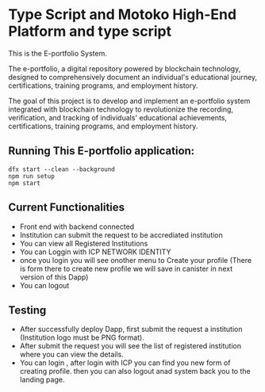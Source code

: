 # Type Script and Motoko High-End Platform and type script 

This is the E-portfolio System.

The e-portfolio, a digital repository powered by blockchain technology, designed to comprehensively document an individual's educational journey, certifications, training programs, and employment history.

The goal of this project is to develop and implement an e-portfolio system integrated with blockchain technology to revolutionize the recording, verification, and tracking of individuals' educational achievements, certifications, training programs, and employment history.

## Running This E-portfolio application:

```
dfx start --clean --background
npm run setup
npm start
```

## Current Functionalities

- Front end with backend connected
- Institution can submit the request to be accrediated institution
- You can view all Registered Institutions
- You can Loggin with ICP NETWORK IDENTITY
- once you login you will see onother menu to Create your profile (There is form there to create new profile we will save in canister in next version of this Dapp)
- You can logout

## Testing

- After successfully deploy Dapp, first submit the request a institution (Institution logo must be PNG format).
- After submit the request you will see the list of registered institution where you can view the details.
- You can login , after login with ICP you can find you new form of creating profile. then you can also logout anad system back you to the landing page.

